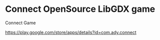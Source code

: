 # Connect OpenSource LibGDX game
Connect Game

https://play.google.com/store/apps/details?id=com.ady.connect
